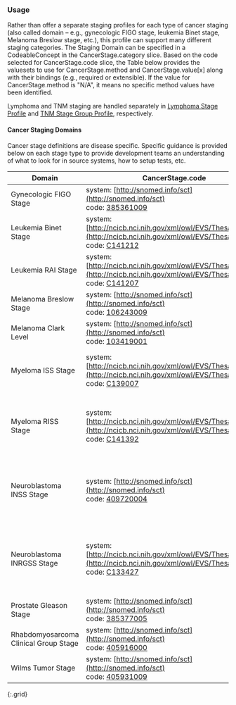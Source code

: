 ### Usage

Rather than offer a separate staging profiles for each type of cancer staging (also called domain – e.g., gynecologic FIGO stage, leukemia Binet stage, Melanoma Breslow stage, etc.), this profile can support many different staging categories. The Staging Domain can be specified in a CodeableConcept in the CancerStage.category slice. Based on the code selected for CancerStage.code slice, the Table below provides the valuesets to use for CancerStage.method and CancerStage.value[x] along with their bindings (e.g., required or extensible). If the value for CancerStage.method is "N/A", it means no specific method values have been identified.

Lymphoma and TNM staging are handled separately in [Lymphoma Stage Profile](StructureDefinition-mcode-lymphoma-stage.html) and [TNM Stage Group Profile](StructureDefinition-mcode-tnm-stage-group.html), respectively.

#### Cancer Staging Domains

Cancer stage definitions are disease specific.  Specific guidance is provided below on each stage type to provide development teams an understanding of what to look for in source systems, how to setup tests, etc.

| Domain | CancerStage.code | CancerStage.value | CancerStage.method |
| ------ | ---------------- | ----------------- | ------------------ |
| Gynecologic FIGO Stage | system: [http://snomed.info/sct](http://snomed.info/sct)<br />code: [385361009](https://browser.ihtsdotools.org/?perspective=full&conceptId1=385361009&edition=MAIN/2024-10-01&release=&languages=en&latestRedirect=false) | [FIGO Stage Value Set (extensible)](ValueSet-mcode-figo-stage-value-vs.html) | [FIGO Staging Method Value Set (extensible)](ValueSet-mcode-figo-staging-method-vs.html) |
| Leukemia Binet Stage | system: [http://ncicb.nci.nih.gov/xml/owl/EVS/Thesaurus.owl](http://ncicb.nci.nih.gov/xml/owl/EVS/Thesaurus.owl)<br />code: [C141212](https://ncit.nci.nih.gov/ncitbrowser/pages/concept_details.jsf?dictionary=NCI_Thesaurus&version=24.07e&code=C141212) | [Binet Stage Value Set (extensible)](ValueSet-mcode-binet-stage-value-vs.html) | N/A |
| Leukemia RAI Stage | system: [http://ncicb.nci.nih.gov/xml/owl/EVS/Thesaurus.owl](http://ncicb.nci.nih.gov/xml/owl/EVS/Thesaurus.owl)<br />code: [C141207](https://ncit.nci.nih.gov/ncitbrowser/pages/concept_details.jsf?dictionary=NCI_Thesaurus&version=24.07e&code=C141207) | [Rai Stage Value Set (extensible)](ValueSet-mcode-rai-stage-value-vs.html ) | [Rai Staging System Value Set (required)](ValueSet-mcode-rai-staging-method-vs.html) |
| Melanoma Breslow Stage | system: [http://snomed.info/sct](http://snomed.info/sct)<br />code: [106243009](https://browser.ihtsdotools.org/?perspective=full&conceptId1=106243009&edition=MAIN/2024-10-01&release=&languages=en&latestRedirect=false) | [Breslow Depth Stage Value Set (required)](ValueSet-mcode-breslow-depth-stage-value-vs.html) | N/A |
| Melanoma Clark Level | system: [http://snomed.info/sct](http://snomed.info/sct)<br />code: [103419001](https://browser.ihtsdotools.org/?perspective=full&conceptId1=103419001&edition=MAIN/2024-10-01&release=&languages=en&latestRedirect=false) | [Clark Level Value Set (required)](ValueSet-mcode-clark-level-value-vs.html) | N/A |
| Myeloma ISS Stage | system: [http://ncicb.nci.nih.gov/xml/owl/EVS/Thesaurus.owl](http://ncicb.nci.nih.gov/xml/owl/EVS/Thesaurus.owl)<br />code: [C139007](https://ncit.nci.nih.gov/ncitbrowser/pages/concept_details.jsf?dictionary=NCI_Thesaurus&version=24.07e&code=C139007) | [International Staging System (ISS) for Myeloma Stage Value Set (extensible)](ValueSet-mcode-myeloma-iss-stage-value-vs.html) | N/A |
| Myeloma RISS Stage | system: [http://ncicb.nci.nih.gov/xml/owl/EVS/Thesaurus.owl](http://ncicb.nci.nih.gov/xml/owl/EVS/Thesaurus.owl)<br />code: [C141392](https://ncit.nci.nih.gov/ncitbrowser/pages/concept_details.jsf?dictionary=NCI_Thesaurus&version=24.07e&code=C141392) | [Revised International Staging System (ISS) for Multiple Myeloma Stage Value Set (extensible)](ValueSet-mcode-myeloma-riss-stage-value-vs.html) | N/A |
| Neuroblastoma INSS Stage | system: [http://snomed.info/sct](http://snomed.info/sct)<br />code: [409720004](https://browser.ihtsdotools.org/?perspective=full&conceptId1=40972000&edition=MAIN/2024-10-01&release=&languages=en&latestRedirect=false) | [International Neuroblastoma Staging System (INSS) for Neuroblastoma Stage Value Set (required)](ValueSet-mcode-neuroblastoma-inss-value-vs.html) | N/A |
| Neuroblastoma INRGSS Stage | system: [http://ncicb.nci.nih.gov/xml/owl/EVS/Thesaurus.owl](http://ncicb.nci.nih.gov/xml/owl/EVS/Thesaurus.owl)<br />code: [C133427](https://ncit.nci.nih.gov/ncitbrowser/pages/concept_details.jsf?dictionary=NCI_Thesaurus&version=24.07e&code=C133427) | [International Neuroblastoma Risk Group Staging System (INRGSS) for Neuroblastoma Risk Assessment Value Set (extensible)](ValueSet-mcode-neuroblastoma-INRGSS-value-vs.html) | N/A |
| Prostate Gleason Stage | system: [http://snomed.info/sct](http://snomed.info/sct)<br />code: [385377005](https://browser.ihtsdotools.org/?perspective=full&conceptId1=385377005&edition=MAIN/2024-10-01&release=&languages=en&latestRedirect=false) | [Gleason Grade Value Set (required)](ValueSet-mcode-gleason-grade-group-value-vs.html) | N/A |
| Rhabdomyosarcoma Clinical Group Stage | system: [http://snomed.info/sct](http://snomed.info/sct)<br />code: [405916000](https://browser.ihtsdotools.org/?perspective=full&conceptId1=405916000&edition=MAIN/2024-10-01&release=&languages=en&latestRedirect=false) | [Rhabdomyosarcoma Clinical Group Value Set](ValueSet-mcode-rhabdomyosarcoma-clinical-group-value-vs.html) | N/A |
| Wilms Tumor Stage | system: [http://snomed.info/sct](http://snomed.info/sct)<br />code: [405931009](https://browser.ihtsdotools.org/?perspective=full&conceptId1=405931009&edition=MAIN/2024-10-01&release=&languages=en&latestRedirect=false) | [Wilms Tumor Stage Value Set (required)](ValueSet-mcode-wilms-tumor-stage-value-vs.html) | [Wilms Tumor Body Site Value Set (extensible)](ValueSet-mcode-wilms-tumor-body-site-vsCOG.html) |
{:.grid}
